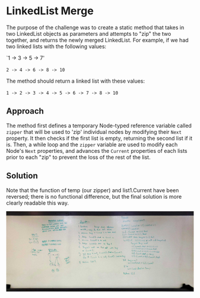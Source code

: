 # LinkedList Merge

The purpose of the challenge was to create a static method that takes in two LinkedList objects as parameters and attempts to 
"zip" the two together, and returns the newly merged LinkedList.
For example, if we had two linked lists with the following values:

`1 -> 3 -> 5 -> 7'

`2 -> 4 -> 6 -> 8 -> 10`

The method should return a linked list with these values:

`1 -> 2 -> 3 -> 4 -> 5 -> 6 -> 7 -> 8 -> 10`

## Approach


The method first defines a temporary Node-typed reference variable called `zipper` that will be used to 'zip' individual nodes by modifying
their `Next` property. It then checks if the first list is empty, returning the second list if it is. 
Then, a while loop and the `zipper` variable are used to modify each Node's `Next` properties, 
and advances the `Current` properties of each lists prior to each "zip" to prevent the loss of the rest of the list.

## Solution

Note that the function of temp (our zipper) and list1.Current have been reversed; there is no functional difference, 
but the final solution is more clearly readable this way.

![merge solution](https://github.com/RickFlinn/data-structures-and-algorithms/blob/master/assets/whiteboard_ll_merge.jpg)






